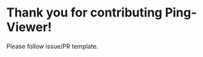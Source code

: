 Thank you for contributing Ping-Viewer!
=========================================

Please follow issue/PR template.
